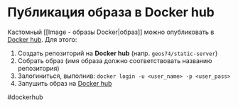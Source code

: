 # Публикация образа в Docker hub

Кастомный [[Image - образы Docker|образ]] можно опубликовать в [Docker hub](https://hub.docker.com). Для этого:
1. Создать репозиторий на __Docker hub__ (напр. `geos74/static-server`)
2. Собрать образ (имя образа должно соответствовать названию репозитория) 
3. Залогиниться, выполнив: `docker login -u <user_name> -p <user_pass>`
4. Запушить образ на [Docker hub](https://hub.docker.com)

#dockerhub